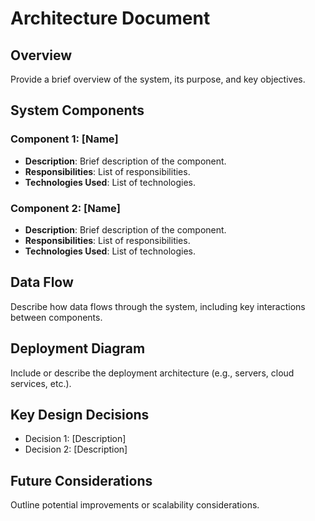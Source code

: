 # Architecture Document

## Overview
Provide a brief overview of the system, its purpose, and key objectives.

## System Components
### Component 1: [Name]
- **Description**: Brief description of the component.
- **Responsibilities**: List of responsibilities.
- **Technologies Used**: List of technologies.

### Component 2: [Name]
- **Description**: Brief description of the component.
- **Responsibilities**: List of responsibilities.
- **Technologies Used**: List of technologies.

## Data Flow
Describe how data flows through the system, including key interactions between components.

## Deployment Diagram
Include or describe the deployment architecture (e.g., servers, cloud services, etc.).

## Key Design Decisions
- Decision 1: [Description]
- Decision 2: [Description]

## Future Considerations
Outline potential improvements or scalability considerations.
